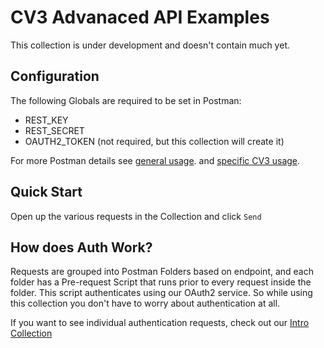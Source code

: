 # CV3 Advanaced API Examples

This collection is under development and doesn't contain much yet.

## Configuration

The following Globals are required to be set in Postman:

- REST_KEY
- REST_SECRET
- OAUTH2_TOKEN (not required, but this collection will create it)

For more Postman details see [general usage](../../../). and
[specific CV3 usage](../01-intro-postman-collection/).

## Quick Start

Open up the various requests in the Collection and click `Send`

## How does Auth Work?

Requests are grouped into Postman Folders based on endpoint, and
each folder has a Pre-request Script that runs prior to every
request inside the folder. This script authenticates
using our OAuth2 service. So while using this collection you
don't have to worry about authentication at all.

If you want to see individual authentication requests, check
out our [Intro Collection](../01-intro-postman-collection/)

